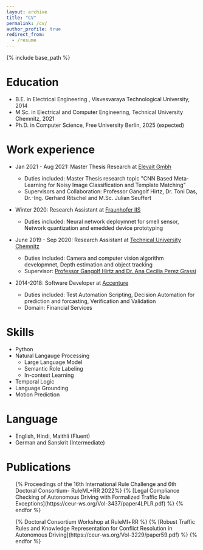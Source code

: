 ```yaml
---
layout: archive
title: "CV"
permalink: /cv/
author_profile: true
redirect_from:
  - /resume
---
```


{% include base_path %}

Education
======
* B.E. in Electrical Engineering , Visvesvaraya Technological University, 2014
* M.Sc. in Electrical and Computer Engineering, Technical University Chemnitz, 2021
* Ph.D. in Computer Science, Free University Berlin, 2025 (expected)

Work experience
======
* Jan 2021 - Aug 2021: Master Thesis Research at [Elevait Gmbh](https://www.elevait.de/en/home)
  * Duties included: Master Thesis research topic "CNN Based Meta-Learning for Noisy Image Classification and Template Matching"
  * Supervisors and Collaboration: Professor Gangolf Hirtz, Dr. Toni Das, Dr.-Ing. Gerhard Ritschel and M.Sc. Julian Seuffert

* Winter 2020: Research Assistant at [Fraunhofer IIS](https://www.iis.fraunhofer.de/)
  * Duties included: Neural network deploymnet for smell sensor, Network quantization and emedded device prototyping

* June 2019 - Sep 2020: Research Assistant at [Technical University Chemnitz](https://www.tu-chemnitz.de/etit/)
  * Duties included: Camera and computer vision algorithm developmnet, Depth estimation and object tracking
  * Supervisor: [Professor Gangolf Hirtz and Dr. Ana Cecilia Perez Grassi](https://www.tu-chemnitz.de/etit/dst/professur/index.php.en)
  
* 2014-2018: Software Developer at [Accenture](https://www.accenture.com/in-en)
  * Duties included: Test Automation Scripting, Decision Automation for prediction and forcasting, Verification and Validation
  * Domain: Financial Services
  
Skills
======
* Python
* Natural Langauge Processing
  * Large Language Model
  * Semantic Role Labeling 
  * In-context Learning
* Temporal Logic
* Language Grounding
* Motion Prediction

Language
======
* English, Hindi, Maithli (Fluent)
* German and Sanskrit (Intermediate)

Publications
======
  <ul>{% Proceedings of the 16th International Rule Challenge and 6th Doctoral Consortium- RuleML+RR 2022%}
    {% [Legal Compliance Checking of Autonomous Driving with Formalized Traffic Rule Exceptions](https://ceur-ws.org/Vol-3437/paper4LPLR.pdf) %}
  {% endfor %}</ul>
  <ul>{% Doctoral Consortium Workshop at RuleMl+RR %}
    {% [Robust Traffic Rules and Knowledge Representation for Conflict Resolution in Autonomous Driving](https://ceur-ws.org/Vol-3229/paper59.pdf) %}
  {% endfor %}</ul>
  

  